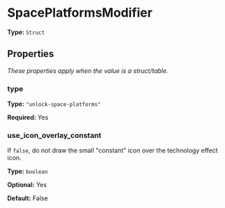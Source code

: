 # SpacePlatformsModifier

**Type:** `Struct`

## Properties

*These properties apply when the value is a struct/table.*

### type

**Type:** `"unlock-space-platforms"`

**Required:** Yes

### use_icon_overlay_constant

If `false`, do not draw the small "constant" icon over the technology effect icon.

**Type:** `boolean`

**Optional:** Yes

**Default:** False

